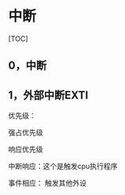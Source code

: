 # 中断

[TOC]



## 0，中断





## 1，外部中断EXTI

优先级：

强占优先级

响应优先级





中断响应：这个是触发cpu执行程序

事件相应： 触发其他外设






